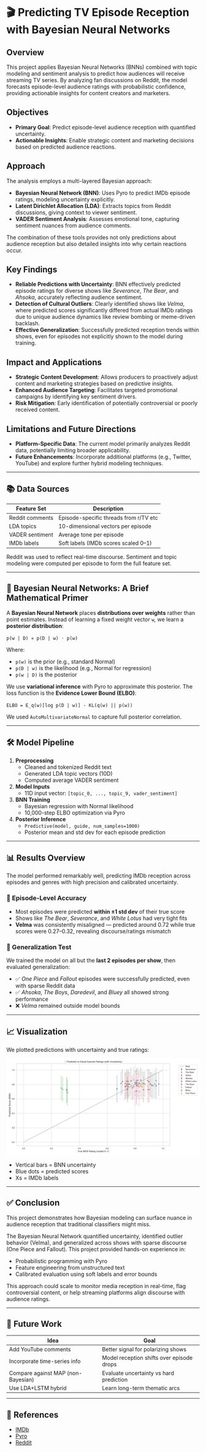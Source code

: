 # 🎬 Predicting TV Episode Reception with Bayesian Neural Networks

## Overview
This project applies Bayesian Neural Networks (BNNs) combined with topic modeling and sentiment analysis to predict how audiences will receive streaming TV series. By analyzing fan discussions on Reddit, the model forecasts episode-level audience ratings with probabilistic confidence, providing actionable insights for content creators and marketers.

## Objectives
- **Primary Goal**: Predict episode-level audience reception with quantified uncertainty.
- **Actionable Insights**: Enable strategic content and marketing decisions based on predicted audience reactions.

## Approach
The analysis employs a multi-layered Bayesian approach:
- **Bayesian Neural Network (BNN)**: Uses Pyro to predict IMDb episode ratings, modeling uncertainty explicitly.
- **Latent Dirichlet Allocation (LDA)**: Extracts topics from Reddit discussions, giving context to viewer sentiment.
- **VADER Sentiment Analysis**: Assesses emotional tone, capturing sentiment nuances from audience comments.

The combination of these tools provides not only predictions about audience reception but also detailed insights into why certain reactions occur.

## Key Findings
- **Reliable Predictions with Uncertainty**: BNN effectively predicted episode ratings for diverse shows like *Severance*, *The Bear*, and *Ahsoka*, accurately reflecting audience sentiment.
- **Detection of Cultural Outliers**: Clearly identified shows like *Velma*, where predicted scores significantly differed from actual IMDb ratings due to unique audience dynamics like review bombing or meme-driven backlash.
- **Effective Generalization**: Successfully predicted reception trends within shows, even for episodes not explicitly shown to the model during training.

## Impact and Applications
- **Strategic Content Development**: Allows producers to proactively adjust content and marketing strategies based on predictive insights.
- **Enhanced Audience Targeting**: Facilitates targeted promotional campaigns by identifying key sentiment drivers.
- **Risk Mitigation**: Early identification of potentially controversial or poorly received content.

## Limitations and Future Directions
- **Platform-Specific Data**: The current model primarily analyzes Reddit data, potentially limiting broader applicability.
- **Future Enhancements**: Incorporate additional platforms (e.g., Twitter, YouTube) and explore further hybrid modeling techniques.

---

## 📚 Data Sources

| Feature Set         | Description                            |
|---------------------|----------------------------------------|
| Reddit comments     | Episode-specific threads from r/TV etc |
| LDA topics          | 10-dimensional vectors per episode     |
| VADER sentiment     | Average tone per episode               |
| IMDb labels         | Soft labels (IMDb scores scaled 0–1)   |

Reddit was used to reflect real-time discourse. Sentiment and topic modeling were computed per episode to form the full feature set.

---

## 🧠 Bayesian Neural Networks: A Brief Mathematical Primer

A **Bayesian Neural Network** places **distributions over weights** rather than point estimates. Instead of learning a fixed weight vector `w`, we learn a **posterior distribution**:

`p(w | D) ∝ p(D | w) ⋅ p(w)`

Where:
- `p(w)` is the prior (e.g., standard Normal)
- `p(D | w)` is the likelihood (e.g., Normal for regression)
- `p(w | D)` is the posterior

We use **variational inference** with Pyro to approximate this posterior. The loss function is the **Evidence Lower Bound (ELBO)**:

`ELBO = E_q(w)[log p(D | w)] - KL(q(w) || p(w))`

We used `AutoMultivariateNormal` to capture full posterior correlation.

---

## 🛠️ Model Pipeline

1. **Preprocessing**
   - Cleaned and tokenized Reddit text
   - Generated LDA topic vectors (10D)
   - Computed average VADER sentiment
2. **Model Inputs**
   - 11D input vector: `[topic_0, ..., topic_9, vader_sentiment]`
3. **BNN Training**
   - Bayesian regression with Normal likelihood
   - 10,000-step ELBO optimization via Pyro
4. **Posterior Inference**
   - `Predictive(model, guide, num_samples=1000)`
   - Posterior mean and std dev for each episode prediction

---

## 📊 Results Overview

The model performed remarkably well, predicting IMDb reception across episodes and genres with high precision and calibrated uncertainty.

### 🎯 Episode-Level Accuracy

- Most episodes were predicted **within ±1 std dev** of their true score
- Shows like *The Bear*, *Severance*, and *White Lotus* had very tight fits
- **Velma** was consistently misaligned — predicted around 0.72 while true scores were 0.27–0.32, revealing discourse/ratings mismatch

### 🧪 Generalization Test

We trained the model on all but the **last 2 episodes per show**, then evaluated generalization:

- ✅ *One Piece* and *Fallout* episodes were successfully predicted, even with sparse Reddit data
- ✅ *Ahsoka*, *The Boys*, *Daredevil*, and *Bluey* all showed strong performance
- ❌ *Velma* remained outside model bounds

---

## 📈 Visualization

We plotted predictions with uncertainty and true ratings:

![Predicted vs Actual](Assets/Plots/bnn_predicted_vs_actual_all.png)

- Vertical bars = BNN uncertainty  
- Blue dots = predicted scores  
- Xs = IMDb labels

---

## ✅ Conclusion

This project demonstrates how Bayesian modeling can surface nuance in audience reception that traditional classifiers might miss.

The Bayesian Neural Network quantified uncertainty, identified outlier behavior (Velma), and generalized across shows with sparse discourse (One Piece and Fallout). This project provided hands-on experience in:

- Probabilistic programming with Pyro  
- Feature engineering from unstructured text  
- Calibrated evaluation using soft labels and error bounds

This approach could scale to monitor media reception in real-time, flag controversial content, or help streaming platforms align discourse with audience ratings.

---

## 🔄 Future Work

| Idea                             | Goal                                    |
|----------------------------------|-----------------------------------------|
| Add YouTube comments             | Better signal for polarizing shows      |
| Incorporate time-series info     | Model reception shifts over episode drops |
| Compare against MAP (non-Bayesian) | Evaluate uncertainty vs hard prediction |
| Use LDA+LSTM hybrid              | Learn long-term thematic arcs           |

---

## 🧾 References

- [IMDb](https://www.imdb.com/)
- [Pyro](https://pyro.ai/)
- [Reddit](https://reddit.com)
